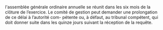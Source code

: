 l'assemblée générale ordinaire annuelle se réunit dans les six mois de la clôture de l’exercice. Le comité de gestion peut demander une prolongation de ce délai à l’autorité com- pétente ou, à défaut, au tribunal compétent, qui doit donner suite dans les quinze jours suivant la réception de la requête.